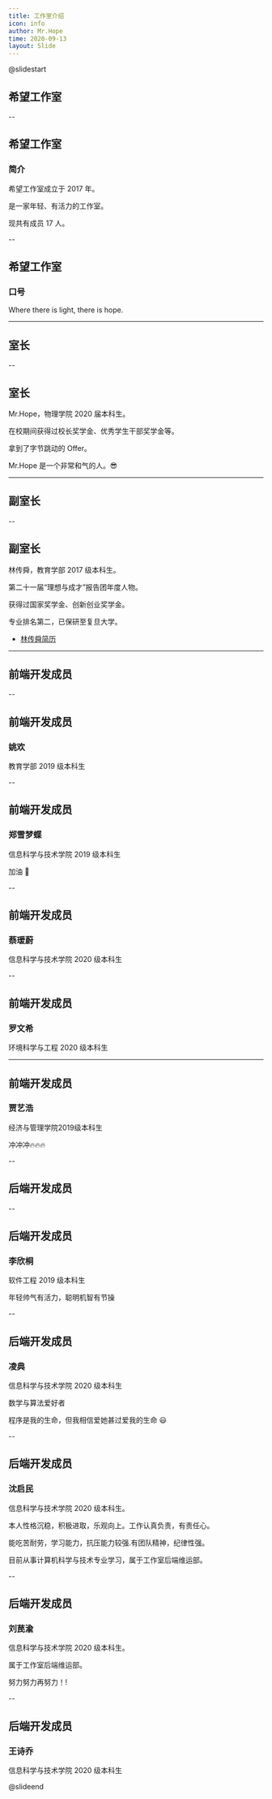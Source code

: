```yaml
---
title: 工作室介绍
icon: info
author: Mr.Hope
time: 2020-09-13
layout: Slide
---
```


<!-- markdownlint-disable MD024 -->

@slidestart

<!-- .slide: data-transition="slide" data-auto-animate -->

## 希望工作室

<!-- .element: class="r-fit-text" -->

--

<!-- .slide: data-auto-animate -->

## 希望工作室

<!-- .element: class="r-fit-text" -->

### 简介

希望工作室成立于 2017 年。
<!-- .element: class="fragment fade-up" -->

是一家年轻、有活力的工作室。
<!-- .element: class="fragment fade-up" -->

现共有成员 17 人。
<!-- .element: class="fragment fade-up" -->

--

<!-- .slide: data-auto-animate -->

## 希望工作室

<!-- .element: class="r-fit-text" -->

### 口号

Where there is light, there is hope.

<!-- .element: class="fragment fade-up" -->

---

<!-- .slide: data-transition="slide" data-auto-animate -->

## 室长

<!-- .element: class="r-fit-text" -->

--

<!-- .slide: data-auto-animate -->

## 室长

<!-- .element: class="r-fit-text" -->

Mr.Hope，物理学院 2020 届本科生。

<!-- .element: class="fragment fade-up" -->

在校期间获得过校长奖学金、优秀学生干部奖学金等。

<!-- .element: class="fragment fade-up" -->

拿到了字节跳动的 Offer。

<!-- .element: class="fragment fade-up" -->

Mr.Hope 是一个非常和气的人。😎

<!-- .element: class="fragment fade-up" -->

---

<!-- .slide: data-auto-animate -->

## 副室长

<!-- .element: class="r-fit-text" -->

--

<!-- .slide: data-auto-animate -->

## 副室长

<!-- .element: class="r-fit-text" -->

林传舜，教育学部 2017 级本科生。

<!-- .element: class="fragment fade-up" -->

第二十一届“理想与成才”报告团年度人物。

<!-- .element: class="fragment fade-up" -->

获得过国家奖学金、创新创业奖学金。

<!-- .element: class="fragment fade-up" -->

专业排名第二，已保研至复旦大学。

<!-- .element: class="fragment fade-up" -->

- [林传舜简历](/file/林传舜简历.pdf)

<!-- .element: class="fragment fade-up" -->

---

<!-- .slide: data-auto-animate -->

## 前端开发成员

<!-- .element: class="r-fit-text" -->

--

<!-- .slide: data-auto-animate -->

## 前端开发成员

<!-- .element: class="r-fit-text" -->

### 姚欢

教育学部 2019 级本科生

--

<!-- .slide: data-auto-animate -->

## 前端开发成员

<!-- .element: class="r-fit-text" -->

### 郑雪梦蝶

信息科学与技术学院 2019 级本科生

加油 🎉

--

<!-- .slide: data-auto-animate -->

## 前端开发成员

<!-- .element: class="r-fit-text" -->

### 蔡瑷蔚

信息科学与技术学院 2020 级本科生

--

<!-- .slide: data-auto-animate -->

## 前端开发成员

<!-- .element: class="r-fit-text" -->

### 罗文希

环境科学与工程 2020 级本科生

---

<!-- .slide: data-auto-animate -->

## 前端开发成员

<!-- .element: class="r-fit-text" -->

### 贾艺浩

经济与管理学院2019级本科生

冲冲冲:fire::fire::fire:

--

<!-- .slide: data-auto-animate -->

## 后端开发成员

<!-- .element: class="r-fit-text" -->

--

<!-- .slide: data-auto-animate -->

## 后端开发成员

<!-- .element: class="r-fit-text" -->

### 李欣桐

软件工程 2019 级本科生

年轻帅气有活力，聪明机智有节操

--

<!-- .slide: data-auto-animate -->

## 后端开发成员

<!-- .element: class="r-fit-text" -->

### 凌典

信息科学与技术学院 2020 级本科生

数学与算法爱好者

程序是我的生命，但我相信爱她甚过爱我的生命 😃

--

<!-- .slide: data-auto-animate -->

## 后端开发成员

<!-- .element: class="r-fit-text" -->

### 沈启民

信息科学与技术学院 2020 级本科生。

本人性格沉稳，积极进取，乐观向上。工作认真负责，有责任心。

能吃苦耐劳，学习能力，抗压能力较强.有团队精神，纪律性强。

目前从事计算机科学与技术专业学习，属于工作室后端维运部。

--

<!-- .slide: data-auto-animate -->

## 后端开发成员

<!-- .element: class="r-fit-text" -->

### 刘苠渝

信息科学与技术学院 2020 级本科生。

属于工作室后端维运部。

努力努力再努力！!

--

<!-- .slide: data-auto-animate -->

## 后端开发成员

<!-- .element: class="r-fit-text" -->

### 王诗乔

信息科学与技术学院 2020 级本科生

@slideend
